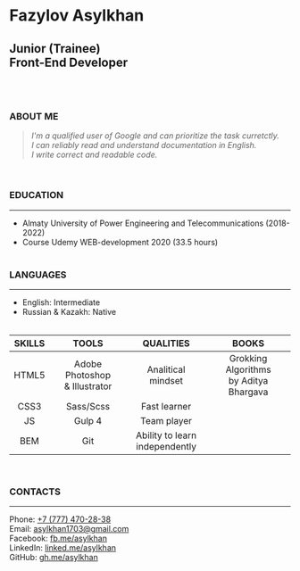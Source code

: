 # **Fazylov Asylkhan**
## **Junior (Trainee)<br>Front-End Developer** 
<br><br>

### **ABOUT ME**
>*I'm a qualified user of Google and can prioritize the task curretctly.* <br>
>*I can reliably read and understand documentation in English.* <br>
>*I write correct and readable code.*

<br>

### **EDUCATION**
------
- Almaty University of Power Engineering and Telecommunications (2018-2022)
- Course Udemy WEB-development 2020 (33.5 hours)
<br><br>

### **LANGUAGES**
------
- English: Intermediate <br>
- Russian & Kazakh: Native
<br><br>

| **SKILLS**  | **TOOLS**  | **QUALITIES**  | **BOOKS**  |
|:---:|:---:|:---:|:---:|
| HTML5 |  Adobe Photoshop <br>& Illustrator | Analitical mindset |   Grokking Algorithms <br>by Aditya Bhargava 
| CSS3 |  Sass/Scss | Fast learner | 
| JS |  Gulp 4 | Team player | 
| BEM |  Git | Ability to learn <br>independently | 

<br>

### **CONTACTS**
------ 

Phone: [+7 (777) 470-28-38](tel:+77774702838)<br>
Email: [asylkhan1703@gmail.com](mailto:asylkhan1703@gmail.com)<br>
Facebook: [fb.me/asylkhan](https://www.facebook.com/asylkhan.fazylov)<br>
LinkedIn: [linked.me/asylkhan](https://www.linkedin.com/in/asylkhan1703/)<br>
GitHub: [gh.me/asylkhan](https://www.linkedin.com/in/asylkhan1703/)<br>
<br><br>